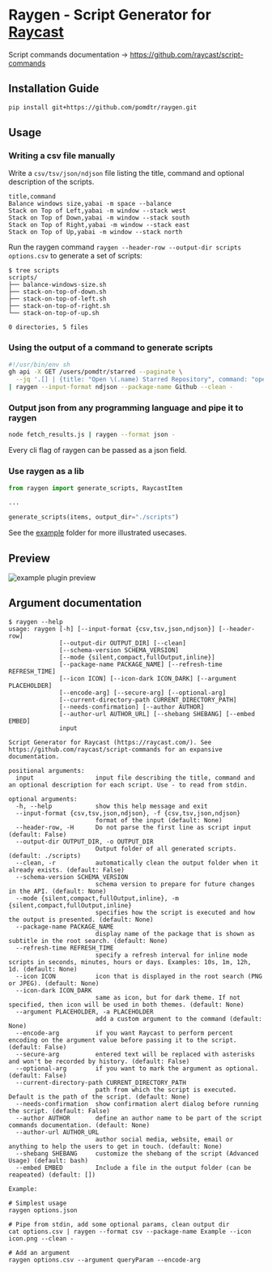 # Raygen - Script Generator for [Raycast](https://raycast.com/)

Script commands documentation -> https://github.com/raycast/script-commands

## Installation Guide

```sh
pip install git+https://github.com/pomdtr/raygen.git
```

## Usage

### Writing a csv file manually

Write a `csv/tsv/json/ndjson` file listing the title, command and optional description of the scripts.

```csv
title,command
Balance windows size,yabai -m space --balance
Stack on Top of Left,yabai -m window --stack west
Stack on Top of Down,yabai -m window --stack south
Stack on Top of Right,yabai -m window --stack east
Stack on Top of Up,yabai -m window --stack north
```

Run the raygen command `raygen --header-row --output-dir scripts options.csv` to generate a set of scripts:

```console
$ tree scripts
scripts/
├── balance-windows-size.sh
├── stack-on-top-of-down.sh
├── stack-on-top-of-left.sh
├── stack-on-top-of-right.sh
└── stack-on-top-of-up.sh

0 directories, 5 files
```

### Using the output of a command to generate scripts

```sh
#!/usr/bin/env sh
gh api -X GET /users/pomdtr/starred --paginate \
  --jq '.[] | {title: "Open \(.name) Starred Repository", command: "open \(.html_url) $1", description: .description}' \
| raygen --input-format ndjson --package-name Github --clean -
```

### Output json from any programming language and pipe it to raygen

```sh
node fetch_results.js | raygen --format json -
```

Every cli flag of raygen can be passed as a json field.

### Use raygen as a lib

```python
from raygen import generate_scripts, RaycastItem

...

generate_scripts(items, output_dir="./scripts")
```

See the [example](./examples) folder for more illustrated usecases.

## Preview

![example plugin preview](examples/preview.png)

## Argument documentation

```console
$ raygen --help
usage: raygen [-h] [--input-format {csv,tsv,json,ndjson}] [--header-row]
              [--output-dir OUTPUT_DIR] [--clean]
              [--schema-version SCHEMA_VERSION]
              [--mode {silent,compact,fullOutput,inline}]
              [--package-name PACKAGE_NAME] [--refresh-time REFRESH_TIME]
              [--icon ICON] [--icon-dark ICON_DARK] [--argument PLACEHOLDER]
              [--encode-arg] [--secure-arg] [--optional-arg]
              [--current-directory-path CURRENT_DIRECTORY_PATH]
              [--needs-confirmation] [--author AUTHOR]
              [--author-url AUTHOR_URL] [--shebang SHEBANG] [--embed EMBED]
              input

Script Generator for Raycast (https://raycast.com/). See https://github.com/raycast/script-commands for an expansive documentation.

positional arguments:
  input                 input file describing the title, command and an optional description for each script. Use - to read from stdin.

optional arguments:
  -h, --help            show this help message and exit
  --input-format {csv,tsv,json,ndjson}, -f {csv,tsv,json,ndjson}
                        format of the input (default: None)
  --header-row, -H      Do not parse the first line as script input (default: False)
  --output-dir OUTPUT_DIR, -o OUTPUT_DIR
                        Output folder of all generated scripts. (default: ./scripts)
  --clean, -r           automatically clean the output folder when it already exists. (default: False)
  --schema-version SCHEMA_VERSION
                        schema version to prepare for future changes in the API. (default: None)
  --mode {silent,compact,fullOutput,inline}, -m {silent,compact,fullOutput,inline}
                        specifies how the script is executed and how the output is presented. (default: None)
  --package-name PACKAGE_NAME
                        display name of the package that is shown as subtitle in the root search. (default: None)
  --refresh-time REFRESH_TIME
                        specify a refresh interval for inline mode scripts in seconds, minutes, hours or days. Examples: 10s, 1m, 12h, 1d. (default: None)
  --icon ICON           icon that is displayed in the root search (PNG or JPEG). (default: None)
  --icon-dark ICON_DARK
                        same as icon, but for dark theme. If not specified, then icon will be used in both themes. (default: None)
  --argument PLACEHOLDER, -a PLACEHOLDER
                        add a custom argument to the command (default: None)
  --encode-arg          if you want Raycast to perform percent encoding on the argument value before passing it to the script. (default: False)
  --secure-arg          entered text will be replaced with asterisks and won't be recorded by history. (default: False)
  --optional-arg        if you want to mark the argument as optional. (default: False)
  --current-directory-path CURRENT_DIRECTORY_PATH
                        path from which the script is executed. Default is the path of the script. (default: None)
  --needs-confirmation  show confirmation alert dialog before running the script. (default: False)
  --author AUTHOR       define an author name to be part of the script commands documentation. (default: None)
  --author-url AUTHOR_URL
                        author social media, website, email or anything to help the users to get in touch. (default: None)
  --shebang SHEBANG     customize the shebang of the script (Advanced Usage) (default: bash)
  --embed EMBED         Include a file in the output folder (can be reapeated) (default: [])

Example:

# Simplest usage
raygen options.json

# Pipe from stdin, add some optional params, clean output dir
cat options.csv | raygen --format csv --package-name Example --icon icon.png --clean -

# Add an argument
raygen options.csv --argument queryParam --encode-arg

```
